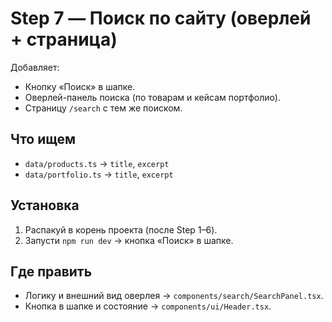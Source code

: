# Step 7 — Поиск по сайту (оверлей + страница)

Добавляет:
- Кнопку «Поиск» в шапке.
- Оверлей-панель поиска (по товарам и кейсам портфолио).
- Страницу `/search` с тем же поиском.

## Что ищем
- `data/products.ts` → `title`, `excerpt`
- `data/portfolio.ts` → `title`, `excerpt`

## Установка
1) Распакуй в корень проекта (после Step 1–6).
2) Запусти `npm run dev` → кнопка «Поиск» в шапке.

## Где править
- Логику и внешний вид оверлея → `components/search/SearchPanel.tsx`.
- Кнопка в шапке и состояние → `components/ui/Header.tsx`.
